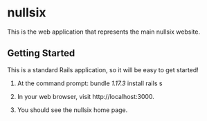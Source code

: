 nullsix
===

This is the web application that represents the main nullsix website.

Getting Started
---

This is a standard Rails application, so it will be easy to get started!

1. At the command prompt:
    bundle _1.17.3_ install
    rails s

2. In your web browser, visit http://localhost:3000.

3. You should see the nullsix home page.
